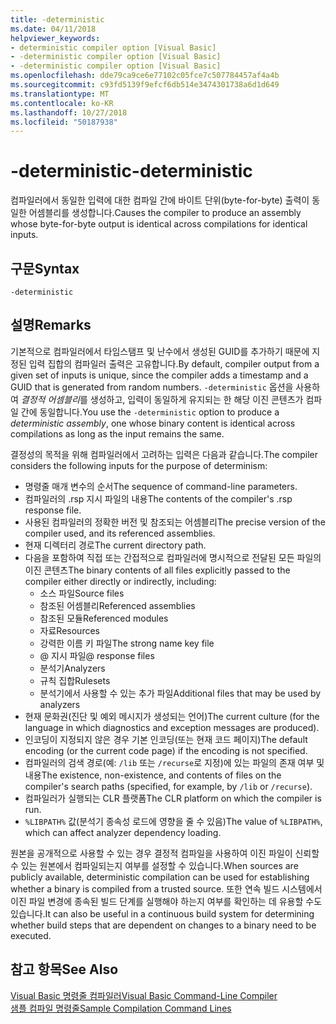 ```yaml
---
title: -deterministic
ms.date: 04/11/2018
helpviewer_keywords:
- deterministic compiler option [Visual Basic]
- -deterministic compiler option [Visual Basic]
- -deterministic compiler option [Visual Basic]
ms.openlocfilehash: dde79ca9ce6e77102c05fce7c507784457af4a4b
ms.sourcegitcommit: c93fd5139f9efcf6db514e3474301738a6d1d649
ms.translationtype: MT
ms.contentlocale: ko-KR
ms.lasthandoff: 10/27/2018
ms.locfileid: "50187938"
---
```

# <a name="-deterministic"></a><span data-ttu-id="e9e4a-102">-deterministic</span><span class="sxs-lookup"><span data-stu-id="e9e4a-102">-deterministic</span></span>

<span data-ttu-id="e9e4a-103">컴파일러에서 동일한 입력에 대한 컴파일 간에 바이트 단위(byte-for-byte) 출력이 동일한 어셈블리를 생성합니다.</span><span class="sxs-lookup"><span data-stu-id="e9e4a-103">Causes the compiler to produce an assembly whose byte-for-byte output is identical across compilations for identical inputs.</span></span> 

## <a name="syntax"></a><span data-ttu-id="e9e4a-104">구문</span><span class="sxs-lookup"><span data-stu-id="e9e4a-104">Syntax</span></span>

```
-deterministic
```

## <a name="remarks"></a><span data-ttu-id="e9e4a-105">설명</span><span class="sxs-lookup"><span data-stu-id="e9e4a-105">Remarks</span></span>

<span data-ttu-id="e9e4a-106">기본적으로 컴파일러에서 타임스탬프 및 난수에서 생성된 GUID를 추가하기 때문에 지정된 입력 집합의 컴파일러 출력은 고유합니다.</span><span class="sxs-lookup"><span data-stu-id="e9e4a-106">By default, compiler output from a given set of inputs is unique, since the compiler adds a timestamp and a GUID that is generated from random numbers.</span></span> <span data-ttu-id="e9e4a-107">`-deterministic` 옵션을 사용하여 *결정적 어셈블리*를 생성하고, 입력이 동일하게 유지되는 한 해당 이진 콘텐츠가 컴파일 간에 동일합니다.</span><span class="sxs-lookup"><span data-stu-id="e9e4a-107">You use the `-deterministic` option to produce a *deterministic assembly*, one whose binary content is identical across compilations as long as the input remains the same.</span></span>

<span data-ttu-id="e9e4a-108">결정성의 목적을 위해 컴파일러에서 고려하는 입력은 다음과 같습니다.</span><span class="sxs-lookup"><span data-stu-id="e9e4a-108">The compiler considers the following inputs for the purpose of determinism:</span></span>

- <span data-ttu-id="e9e4a-109">명령줄 매개 변수의 순서</span><span class="sxs-lookup"><span data-stu-id="e9e4a-109">The sequence of command-line parameters.</span></span>
- <span data-ttu-id="e9e4a-110">컴파일러의 .rsp 지시 파일의 내용</span><span class="sxs-lookup"><span data-stu-id="e9e4a-110">The contents of the compiler's .rsp response file.</span></span>
- <span data-ttu-id="e9e4a-111">사용된 컴파일러의 정확한 버전 및 참조되는 어셈블리</span><span class="sxs-lookup"><span data-stu-id="e9e4a-111">The precise version of the compiler used, and its referenced assemblies.</span></span>
- <span data-ttu-id="e9e4a-112">현재 디렉터리 경로</span><span class="sxs-lookup"><span data-stu-id="e9e4a-112">The current directory path.</span></span>
- <span data-ttu-id="e9e4a-113">다음을 포함하여 직접 또는 간접적으로 컴파일러에 명시적으로 전달된 모든 파일의 이진 콘텐츠</span><span class="sxs-lookup"><span data-stu-id="e9e4a-113">The binary contents of all files explicitly passed to the compiler either directly or indirectly, including:</span></span> 
    - <span data-ttu-id="e9e4a-114">소스 파일</span><span class="sxs-lookup"><span data-stu-id="e9e4a-114">Source files</span></span>
    - <span data-ttu-id="e9e4a-115">참조된 어셈블리</span><span class="sxs-lookup"><span data-stu-id="e9e4a-115">Referenced assemblies</span></span>
    - <span data-ttu-id="e9e4a-116">참조된 모듈</span><span class="sxs-lookup"><span data-stu-id="e9e4a-116">Referenced modules</span></span>
    - <span data-ttu-id="e9e4a-117">자료</span><span class="sxs-lookup"><span data-stu-id="e9e4a-117">Resources</span></span>
    - <span data-ttu-id="e9e4a-118">강력한 이름 키 파일</span><span class="sxs-lookup"><span data-stu-id="e9e4a-118">The strong name key file</span></span>
    - <span data-ttu-id="e9e4a-119">@ 지시 파일</span><span class="sxs-lookup"><span data-stu-id="e9e4a-119">@ response files</span></span>
    - <span data-ttu-id="e9e4a-120">분석기</span><span class="sxs-lookup"><span data-stu-id="e9e4a-120">Analyzers</span></span>
    - <span data-ttu-id="e9e4a-121">규칙 집합</span><span class="sxs-lookup"><span data-stu-id="e9e4a-121">Rulesets</span></span>
    - <span data-ttu-id="e9e4a-122">분석기에서 사용할 수 있는 추가 파일</span><span class="sxs-lookup"><span data-stu-id="e9e4a-122">Additional files that may be used by analyzers</span></span>
- <span data-ttu-id="e9e4a-123">현재 문화권(진단 및 예외 메시지가 생성되는 언어)</span><span class="sxs-lookup"><span data-stu-id="e9e4a-123">The current culture (for the language in which diagnostics and exception messages are produced).</span></span>
- <span data-ttu-id="e9e4a-124">인코딩이 지정되지 않은 경우 기본 인코딩(또는 현재 코드 페이지)</span><span class="sxs-lookup"><span data-stu-id="e9e4a-124">The default encoding (or the current code page) if the encoding is not specified.</span></span>
- <span data-ttu-id="e9e4a-125">컴파일러의 검색 경로(예: `/lib` 또는 `/recurse`로 지정)에 있는 파일의 존재 여부 및 내용</span><span class="sxs-lookup"><span data-stu-id="e9e4a-125">The existence, non-existence, and contents of files on the compiler's search paths (specified, for example, by `/lib` or `/recurse`).</span></span>
- <span data-ttu-id="e9e4a-126">컴파일러가 실행되는 CLR 플랫폼</span><span class="sxs-lookup"><span data-stu-id="e9e4a-126">The CLR platform on which the compiler is run.</span></span>
- <span data-ttu-id="e9e4a-127">`%LIBPATH%` 값(분석기 종속성 로드에 영향을 줄 수 있음)</span><span class="sxs-lookup"><span data-stu-id="e9e4a-127">The value of `%LIBPATH%`, which can affect analyzer dependency loading.</span></span>

<span data-ttu-id="e9e4a-128">원본을 공개적으로 사용할 수 있는 경우 결정적 컴파일을 사용하여 이진 파일이 신뢰할 수 있는 원본에서 컴파일되는지 여부를 설정할 수 있습니다.</span><span class="sxs-lookup"><span data-stu-id="e9e4a-128">When sources are publicly available, deterministic compilation can be used for establishing whether a binary is compiled from a trusted source.</span></span> <span data-ttu-id="e9e4a-129">또한 연속 빌드 시스템에서 이진 파일 변경에 종속된 빌드 단계를 실행해야 하는지 여부를 확인하는 데 유용할 수도 있습니다.</span><span class="sxs-lookup"><span data-stu-id="e9e4a-129">It can also be useful in a continuous build system for determining whether build steps that are dependent on changes to a binary need to be executed.</span></span> 

## <a name="see-also"></a><span data-ttu-id="e9e4a-130">참고 항목</span><span class="sxs-lookup"><span data-stu-id="e9e4a-130">See Also</span></span>
[<span data-ttu-id="e9e4a-131">Visual Basic 명령줄 컴파일러</span><span class="sxs-lookup"><span data-stu-id="e9e4a-131">Visual Basic Command-Line Compiler</span></span>](../../../visual-basic/reference/command-line-compiler/index.md)  
[<span data-ttu-id="e9e4a-132">샘플 컴파일 명령줄</span><span class="sxs-lookup"><span data-stu-id="e9e4a-132">Sample Compilation Command Lines</span></span>](../../../visual-basic/reference/command-line-compiler/sample-compilation-command-lines.md)
